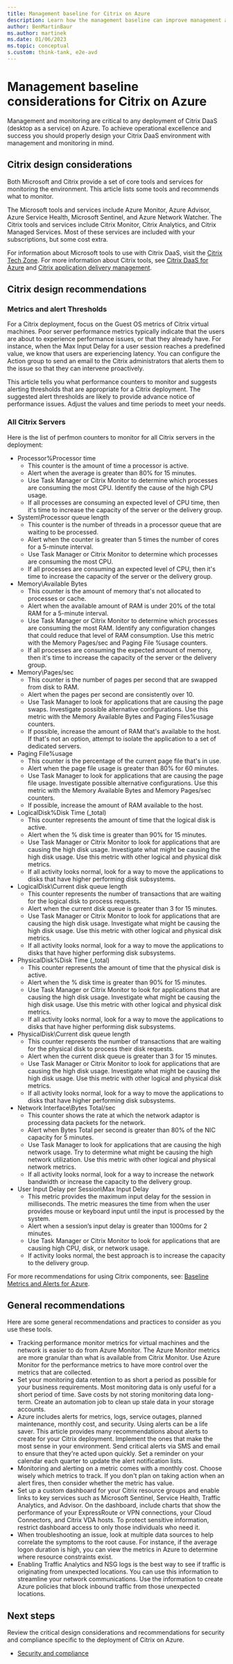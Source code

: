 ```yaml
---
title: Management baseline for Citrix on Azure
description: Learn how the management baseline can improve management and monitoring of Citrix on Azure.
author: BenMartinBaur
ms.author: martinek
ms.date: 01/06/2023
ms.topic: conceptual
s.custom: think-tank, e2e-avd
---
```


# Management baseline considerations for Citrix on Azure

Management and monitoring are critical to any deployment of Citrix DaaS (desktop as a service) on Azure. To achieve operational excellence and success you should properly design your Citrix DaaS environment with management and monitoring in mind.

## Citrix design considerations

Both Microsoft and Citrix provide a set of core tools and services for monitoring the environment. This article lists some tools and recommends what to monitor.

The Microsoft tools and services include Azure Monitor, Azure Advisor, Azure Service Health, Microsoft Sentinel, and Azure Network Watcher. The Citrix tools and services include Citrix Monitor, Citrix Analytics, and Citrix Managed Services. Most of these services are included with your subscriptions, but some cost extra.

For information about Microsoft tools to use with Citrix DaaS, visit the [Citrix Tech Zone](https://docs.citrix.com/en-us/tech-zone/toc/by-solution/daas-for-azure/monitoring.html#microsoft). For more information about Citrix tools, see [Citrix DaaS for Azure](https://docs.citrix.com/en-us/tech-zone/toc/by-solution/daas-for-azure/monitoring.html#citrix) and [Citrix application delivery management](https://docs.citrix.com/en-us/tech-zone/design/design-decisions/azure-network-scalability-considerations.html#citrix-application-delivery-management-adm-service).

## Citrix design recommendations

### Metrics and alert Thresholds

For a Citrix deployment, focus on the Guest OS metrics of Citrix virtual machines. Poor server performance metrics typically indicate that the users are about to experience performance issues, or that they already have. For instance, when the Max Input Delay for a user session reaches a predefined value, we know that users are experiencing latency. You can configure the Action group to send an email to the Citrix administrators that alerts them to the issue so that they can intervene proactively.

This article tells you what performance counters to monitor and suggests alerting thresholds that are appropriate for a Citrix deployment. The suggested alert thresholds are likely to provide advance notice of performance issues. Adjust the values and time periods to meet your needs.

### All Citrix Servers

Here is the list of perfmon counters to monitor for all Citrix servers in the deployment:

- Processor\%Processor time
  - This counter is the amount of time a processor is active.
  - Alert when the average is greater than 80% for 15 minutes.
  - Use Task Manager or Citrix Monitor to determine which processes are consuming the most CPU. Identify the cause of the high CPU usage.
  - If all processes are consuming an expected level of CPU time, then it's time to increase the capacity of the server or the delivery group.
- System\Processor queue length
  - This counter is the number of threads in a processor queue that are waiting to be processed.
  - Alert when the counter is greater than 5 times the number of cores for a 5-minute interval.
  - Use Task Manager or Citrix Monitor to determine which processes are consuming the most CPU.
  - If all processes are consuming an expected level of CPU, then it's time to increase the capacity of the server or the delivery group.
- Memory\Available Bytes
  - This counter is the amount of memory that's not allocated to processes or cache.
  - Alert when the available amount of RAM is under 20% of the total RAM for a 5-minute interval.
  - Use Task Manager or Citrix Monitor to determine which processes are consuming the most RAM. Identify any configuration changes that could reduce that level of RAM consumption. Use this metric with the Memory Pages/sec and Paging File %usage counters.
  - If all processes are consuming the expected amount of memory, then it's time to increase the capacity of the server or the delivery group.
- Memory\Pages/sec
  - This counter is the number of pages per second that are swapped from disk to RAM.
  - Alert when the pages per second are consistently over 10.
  - Use Task Manager to look for applications that are causing the page swaps. Investigate possible alternative configurations. Use this metric with the Memory Available Bytes and Paging Files\%usage counters.
  - If possible, increase the amount of RAM that's available to the host. If that's not an option, attempt to isolate the application to a set of dedicated servers.
- Paging File\%usage
  - This counter is the percentage of the current page file that's in use.
  - Alert when the page file usage is greater than 80% for 60 minutes.
  - Use Task Manager to look for applications that are causing the page file usage. Investigate possible alternative configurations. Use this metric with the Memory Available Bytes and Memory Pages/sec counters.
  - If possible, increase the amount of RAM available to the host.
- LogicalDisk\%Disk Time (_total)
  - This counter represents the amount of time that the logical disk is active.
  - Alert when the % disk time is greater than 90% for 15 minutes.
  - Use Task Manager or Citrix Monitor to look for applications that are causing the high disk usage. Investigate what might be causing the high disk usage. Use this metric with other logical and physical disk metrics.
  - If all activity looks normal, look for a way to move the applications to disks that have higher performing disk subsystems.
- LogicalDisk\Current disk queue length
  - This counter represents the number of transactions that are waiting for the logical disk to process requests.
  - Alert when the current disk queue is greater than 3 for 15 minutes.
  - Use Task Manager or Citrix Monitor to look for applications that are causing the high disk usage. Investigate what might be causing the high disk usage. Use this metric with other logical and physical disk metrics.
  - If all activity looks normal, look for a way to move the applications to disks that have higher performing disk subsystems.
- PhysicalDisk\%Disk Time (_total)
  - This counter represents the amount of time that the physical disk is active.
  - Alert when the % disk time is greater than 90% for 15 minutes.
  - Use Task Manager or Citrix Monitor to look for applications that are causing the high disk usage. Investigate what might be causing the high disk usage. Use this metric with other logical and physical disk metrics.
  - If all activity looks normal, look for a way to move the applications to disks that have higher performing disk subsystems.
- PhysicalDisk\Current disk queue length
  - This counter represents the number of transactions that are waiting for the physical disk to process their disk requests.
  - Alert when the current disk queue is greater than 3 for 15 minutes.
  - Use Task Manager or Citrix Monitor to look for applications that are causing the high disk usage. Investigate what might be causing the high disk usage. Use this metric with other logical and physical disk metrics.
  - If all activity looks normal, look for a way to move the applications to disks that have higher performing disk subsystems.
- Network Interface\Bytes Total/sec
  - This counter shows the rate at which the network adaptor is processing data packets for the network.
  - Alert when Bytes Total per second is greater than 80% of the NIC capacity for 5 minutes.
  - Use Task Manager to look for applications that are causing the high network usage. Try to determine what might be causing the high network utilization. Use this metric with other logical and physical network metrics.
  - If all activity looks normal, look for a way to increase the network bandwidth or increase the capacity to the delivery group.
- User Input Delay per Session\Max Input Delay
  - This metric provides the maximum input delay for the session in milliseconds. The metric measures the time from when the user provides mouse or keyboard input until the input is processed by the system.
  - Alert when a session’s input delay is greater than 1000ms for 2 minutes.
  - Use Task Manager or Citrix Monitor to look for applications that are causing high CPU, disk, or network usage.
  - If activity looks normal, the best approach is to increase the capacity to the delivery group.

For more recommendations for using Citrix components, see: [Baseline Metrics and Alerts for Azure](https://docs.citrix.com/en-us/tech-zone/toc/by-solution/daas-for-azure/monitoring.html#baseline-metrics-and-alerts-for-azure).

## General recommendations

Here are some general recommendations and practices to consider as you use these tools.

- Tracking performance monitor metrics for virtual machines and the network is easier to do from Azure Monitor. The Azure Monitor metrics are more granular than what is available from Citrix Monitor. Use Azure Monitor for the performance metrics to have more control over the metrics that are collected.
- Set your monitoring data retention to as short a period as possible for your business requirements. Most monitoring data is only useful for a short period of time. Save costs by not storing monitoring data long-term. Create an automation job to clean up stale data in your storage accounts.
- Azure includes alerts for metrics, logs, service outages, planned maintenance, monthly cost, and security. Using alerts can be a life saver. This article provides many recommendations about alerts to create for your Citrix deployment. Implement the ones that make the most sense in your environment. Send critical alerts via SMS and email to ensure that they're acted upon quickly. Set a reminder on your calendar each quarter to update the alert notification lists.
- Monitoring and alerting on a metric comes with a monthly cost. Choose wisely which metrics to track. If you don't plan on taking action when an alert fires, then consider whether the metric has value.
- Set up a custom dashboard for your Citrix resource groups and enable links to key services such as Microsoft Sentinel, Service Health, Traffic Analytics, and Advisor. On the dashboard, include  charts that show the performance of your ExpressRoute or VPN connections, your Cloud Connectors, and Citrix VDA hosts. To protect sensitive information, restrict dashboard access to only those individuals who need it.
- When troubleshooting an issue, look at multiple data sources to help correlate the symptoms to the root cause. For instance, if the average logon duration is high, you can view the metrics in Azure to determine where resource constraints exist.
- Enabling Traffic Analytics and NSG logs is the best way to see if traffic is originating from unexpected locations. You can use this information to streamline your network communications. Use the information to create Azure policies that block inbound traffic from those unexpected locations.

## Next steps

Review the critical design considerations and recommendations for security and compliance specific to the deployment of Citrix on Azure.

- [Security and compliance](citrix-security-governance-compliance.md)
